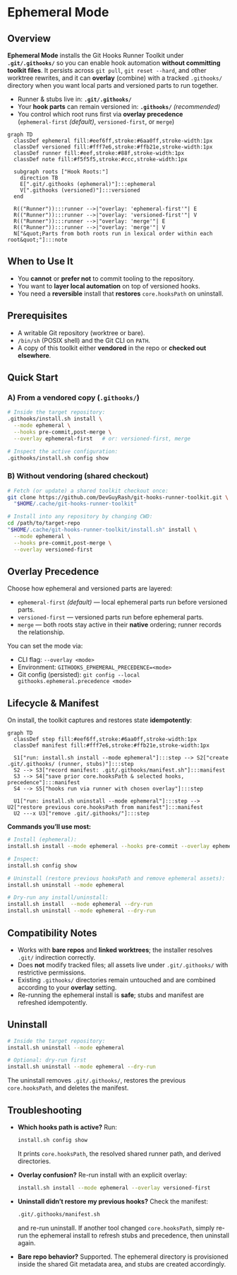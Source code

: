 # Ephemeral Mode

## Overview

**Ephemeral Mode** installs the Git Hooks Runner Toolkit under **`.git/.githooks/`** so you can enable hook automation **without committing toolkit files**. It persists across `git pull`, `git reset --hard`, and other worktree rewrites, and it can **overlay** (combine) with a tracked `.githooks/` directory when you want local parts and versioned parts to run together.

- Runner & stubs live in: **`.git/.githooks/`**
- Your **hook parts** can remain versioned in: **`.githooks/`** *(recommended)*  
- You control which root runs first via **overlay precedence**  
  (`ephemeral-first` *(default)*, `versioned-first`, or `merge`)

```mermaid
graph TD
  classDef ephemeral fill:#eef6ff,stroke:#6aa0ff,stroke-width:1px
  classDef versioned fill:#fff7e6,stroke:#ffb21e,stroke-width:1px
  classDef runner fill:#eef,stroke:#88f,stroke-width:1px
  classDef note fill:#f5f5f5,stroke:#ccc,stroke-width:1px

  subgraph roots ["Hook Roots:"]
    direction TB
    E[".git/.githooks (ephemeral)"]:::ephemeral
    V[".githooks (versioned)"]:::versioned
  end

  R(("Runner")):::runner -->|"overlay: 'ephemeral-first'"| E
  R(("Runner")):::runner -->|"overlay: 'versioned-first'"| V
  R(("Runner")):::runner -->|"overlay: 'merge'"| E
  R(("Runner")):::runner -->|"overlay: 'merge'"| V
  N["&quot;Parts from both roots run in lexical order within each root&quot;"]:::note
```

## When to Use It

- You **cannot** or **prefer not** to commit tooling to the repository.
- You want to **layer local automation** on top of versioned hooks.
- You need a **reversible** install that **restores** `core.hooksPath` on uninstall.

## Prerequisites

- A writable Git repository (worktree or bare).
- `/bin/sh` (POSIX shell) and the Git CLI on `PATH`.
- A copy of this toolkit either **vendored** in the repo or **checked out elsewhere**.

## Quick Start

### A) From a vendored copy (`.githooks/`)

```bash
# Inside the target repository:
.githooks/install.sh install \
  --mode ephemeral \
  --hooks pre-commit,post-merge \
  --overlay ephemeral-first   # or: versioned-first, merge

# Inspect the active configuration:
.githooks/install.sh config show
```

### B) Without vendoring (shared checkout)

```bash
# Fetch (or update) a shared toolkit checkout once:
git clone https://github.com/DevGuyRash/git-hooks-runner-toolkit.git \
  "$HOME/.cache/git-hooks-runner-toolkit"

# Install into any repository by changing CWD:
cd /path/to/target-repo
"$HOME/.cache/git-hooks-runner-toolkit/install.sh" install \
  --mode ephemeral \
  --hooks pre-commit,post-merge \
  --overlay versioned-first
```

## Overlay Precedence

Choose how ephemeral and versioned parts are layered:

- `ephemeral-first` *(default)* — local ephemeral parts run before versioned parts.
- `versioned-first` — versioned parts run before ephemeral parts.
- `merge` — both roots stay active in their **native** ordering; runner records the relationship.

You can set the mode via:

- CLI flag: `--overlay <mode>`
- Environment: `GITHOOKS_EPHEMERAL_PRECEDENCE=<mode>`
- Git config (persisted): `git config --local githooks.ephemeral.precedence <mode>`

## Lifecycle & Manifest

On install, the toolkit captures and restores state **idempotently**:

```mermaid
graph TD
  classDef step fill:#eef6ff,stroke:#6aa0ff,stroke-width:1px
  classDef manifest fill:#fff7e6,stroke:#ffb21e,stroke-width:1px

  S1["run: install.sh install --mode ephemeral"]:::step --> S2["create .git/.githooks/ (runner, stubs)"]:::step
  S2 --> S3["record manifest: .git/.githooks/manifest.sh"]:::manifest
  S3 --> S4["save prior core.hooksPath & selected hooks, precedence"]:::manifest
  S4 --> S5["hooks run via runner with chosen overlay"]:::step

  U1["run: install.sh uninstall --mode ephemeral"]:::step --> U2["restore previous core.hooksPath from manifest"]:::manifest
  U2 ---x U3["remove .git/.githooks/"]:::step
```

**Commands you’ll use most:**

```bash
# Install (ephemeral):
install.sh install --mode ephemeral --hooks pre-commit --overlay ephemeral-first

# Inspect:
install.sh config show

# Uninstall (restore previous hooksPath and remove ephemeral assets):
install.sh uninstall --mode ephemeral

# Dry-run any install/uninstall:
install.sh install  --mode ephemeral --dry-run
install.sh uninstall --mode ephemeral --dry-run
```

## Compatibility Notes

- Works with **bare repos** and **linked worktrees**; the installer resolves `.git/` indirection correctly.
- Does **not** modify tracked files; all assets live under `.git/.githooks/` with restrictive permissions.
- Existing `.githooks/` directories remain untouched and are combined according to your **overlay** setting.
- Re-running the ephemeral install is **safe**; stubs and manifest are refreshed idempotently.

## Uninstall

```bash
# Inside the target repository:
install.sh uninstall --mode ephemeral

# Optional: dry-run first
install.sh uninstall --mode ephemeral --dry-run
```

The uninstall removes `.git/.githooks/`, restores the previous `core.hooksPath`, and deletes the manifest.

## Troubleshooting

- **Which hooks path is active?**
  Run:

  ```bash
  install.sh config show
  ```

  It prints `core.hooksPath`, the resolved shared runner path, and derived directories.

- **Overlay confusion?**
  Re-run install with an explicit overlay:

  ```bash
  install.sh install --mode ephemeral --overlay versioned-first
  ```

- **Uninstall didn’t restore my previous hooks?**
  Check the manifest:

  ```bash
  .git/.githooks/manifest.sh
  ```

  and re-run uninstall. If another tool changed `core.hooksPath`, simply re-run the ephemeral install to refresh stubs and precedence, then uninstall again.

- **Bare repo behavior?**
  Supported. The ephemeral directory is provisioned inside the shared Git metadata area, and stubs are created accordingly.
